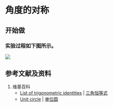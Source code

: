 # 角度的对称

## 开始做

### 实验过程如下图所示。

![](/images/欧几里得几何/三角恒等式/角度的对称/1a1.jpg)


## 参考文献及资料

1. 维基百科
	- [List of trigonometric identities](https://en.wikipedia.org/wiki/List_of_trigonometric_identities) | [三角恒等式](https://zh.wikipedia.org/wiki/%E4%B8%89%E8%A7%92%E6%81%92%E7%AD%89%E5%BC%8F#%E8%A7%92%E7%9A%84%E5%92%8C%E5%B7%AE%E6%81%92%E7%AD%89%E5%BC%8F) 
	- [Unit circle](https://en.wikipedia.org/wiki/Unit_circle) | [单位圆](https://zh.wikipedia.org/wiki/单位圆) 




